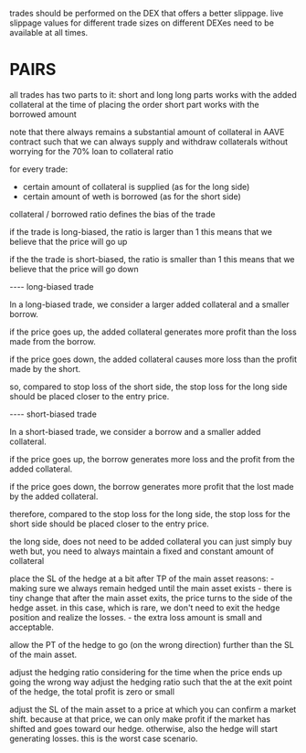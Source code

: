 
trades should be performed on the DEX that offers a better slippage.
live slippage values for different trade sizes on different DEXes need to be available at all times.



# PAIRS
all trades has two parts to it: short and long
long parts works with the added collateral at the time of placing the order
short part works with the borrowed amount

note that there always remains a substantial amount of collateral in AAVE contract such
that we can always supply and withdraw collaterals without worrying for the 70% loan 
to collateral ratio

for every trade:
- certain amount of collateral is supplied (as for the long side)
- certain amount of weth is borrowed (as for the short side)

collateral / borrowed  ratio defines the bias of the trade

if the trade is long-biased, the ratio is larger than 1
this means that we believe that the price will go up

if the the trade is short-biased, the ratio is smaller than 1
this means that we believe that the price will go down


---- long-biased trade

In a long-biased trade, we consider a larger added collateral 
and a smaller borrow.

if the price goes up, the added collateral
generates more profit than the loss made from the borrow. 


if the price goes down, the added collateral
causes more loss than the profit made by the short. 

so, compared to stop loss of the short side, the stop loss for the long side should be placed closer to the entry price.




---- short-biased trade

In a short-biased trade, we consider a borrow and a smaller added collateral.

if the price goes up, the borrow generates more loss and the profit from the
added collateral.

if the price goes down, the borrow generates more profit that the lost made
by the added collateral.

therefore, compared to the stop loss for the long side, the stop loss for the short side
should be placed closer to the entry price.



the long side, does not need to be added collateral
you can just simply buy weth
but, you need to always maintain a fixed and constant amount of collateral







place the SL of the hedge at a bit after TP of the main asset
reasons:
    - making sure we always remain hedged until the main asset exists
    - there is tiny change that after the main asset exits, the price turns to the side of the hedge asset. in this case, which is rare, we don't need to exit the hedge position and realize the losses.
    - the extra loss amount is small and acceptable.
    

allow the PT of the hedge to go (on the wrong direction) further than the SL of the main asset.

adjust the hedging ratio considering for the time when the price ends up going the wrong way
adjust the hedging ratio such that the at the exit point of the hedge, the total profit is zero or small


adjust the SL of the main asset to a price at which you can confirm a market shift.
because at that price, we can only make profit if the market has shifted and goes toward our hedge.
otherwise, also the hedge will start generating losses. this is the worst case scenario.

